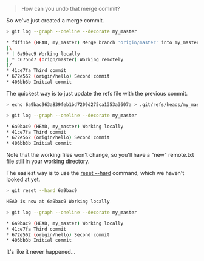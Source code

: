> How can you undo that merge commit?

So we've just created a merge commit.

```sh
> git log --graph --oneline --decorate my_master

* fdff1be (HEAD, my_master) Merge branch 'origin/master' into my_master
|\
* | 6a9bac9 Working locally
| * c6756d7 (orign/master) Working remotely
|/
* 41ce7fa Third commit
* 672e562 (origin/hello) Second commit
* 406bb3b Initial commit
```

The quickest way is to just update the refs file with the previous commit.

```sh
> echo 6a9bac963a839feb1bd7209d275ca1353a3607a > .git/refs/heads/my_master

> git log --graph --oneline --decorate my_master

* 6a9bac9 (HEAD, my_master) Working locally
* 41ce7fa Third commit
* 672e562 (origin/hello) Second commit
* 406bb3b Initial commit
```

Note that the working files won't change, so you'll have a "new" remote.txt file
still in your working directory.

The easiest way is to use the [reset --hard](../reset.md) command,
which we haven't looked at yet.

```sh
> git reset --hard 6a9bac9

HEAD is now at 6a9bac9 Working locally

> git log --graph --oneline --decorate my_master

* 6a9bac9 (HEAD, my_master) Working locally
* 41ce7fa Third commit
* 672e562 (origin/hello) Second commit
* 406bb3b Initial commit
```

It's like it never happened...
